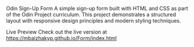 Odin Sign-Up Form
A simple sign-up form built with HTML and CSS as part of the Odin Project curriculum. This project demonstrates a structured layout with responsive design principles and modern styling techniques.

Live Preview
Check out the live version at https://mbaizhakyp.github.io/Form/index.html